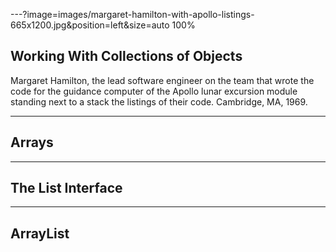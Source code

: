 ---?image=images/margaret-hamilton-with-apollo-listings-665x1200.jpg&position=left&size=auto 100%

## Working With Collections of Objects

Margaret Hamilton, the lead software engineer on the team that wrote the code for the guidance computer of the Apollo lunar excursion module standing next to a stack the listings of their code. Cambridge, MA, 1969.

---

## Arrays

---

## The List Interface

---

## ArrayList

